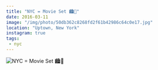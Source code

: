 ```yaml
---
title: "NYC = Movie Set 🏙🎥"
date: 2016-03-11
image: "/img/photo/50db362c8268fd2f61b42986c64c0e17.jpg"
location: "Uptown, New York"
instagram: true
tags:
 - nyc
---
```


![NYC = Movie Set 🏙🎥](/img/photo/50db362c8268fd2f61b42986c64c0e17.jpg)
